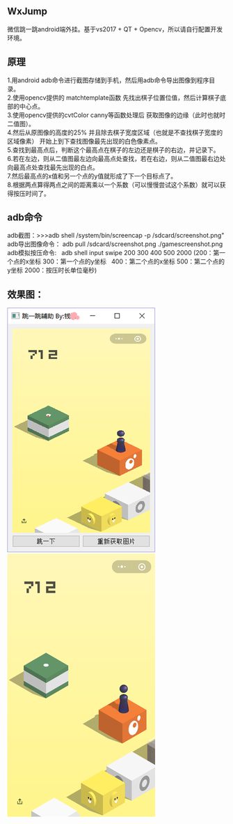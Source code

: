 ## WxJump
微信跳一跳android端外挂。基于vs2017 + QT + Opencv，所以请自行配置开发环境。</br>

## 原理
1.用android adb命令进行截图存储到手机，然后用adb命令导出图像到程序目录。</br>
2.使用opencv提供的 matchtemplate函数 先找出棋子位置位值，然后计算棋子底部的中心点。</br>
3.使用opencv提供的cvtColor canny等函数处理后 获取图像的边缘（此时也就时二值图）。</br>
4.然后从原图像的高度的25% 并且除去棋子宽度区域（也就是不查找棋子宽度的区域像素） 开始上到下查找图像最先出现的白色像素点。</br>
5.查找到最高点后，判断这个最高点在棋子的左边还是棋子的右边，并记录下。</br>
6.若在左边，则从二值图最左边向最高点处查找，若在右边，则从二值图最右边处向最高点处查找最先出现的白点。</br>
7.然后最高点的x值和另一个点的y值就形成了下一个目标点了。</br>
8.根据两点算得两点之间的距离乘以一个系数（可以慢慢尝试这个系数）就可以获得按压时间了。</br>

## adb命令
adb截图：>>>adb shell /system/bin/screencap -p /sdcard/screenshot.png"</br>
adb导出图像命令：  adb pull /sdcard/screenshot.png ./gamescreenshot.png</br>
adb模拟按压命令:   adb shell input swipe 200 300 400 500 2000  (200：第一个点的x坐标 300：第一个点的y坐标   400：第二个点的x坐标  500：第二个点的y坐标 2000：按压时长单位毫秒)</br>


## 效果图：
![Image text](https://github.com/qianmang2/WXJump/raw/master/image/clientImage.png)
![Image text](https://github.com/qianmang2/WXJump/raw/master/image/screencap.png)
